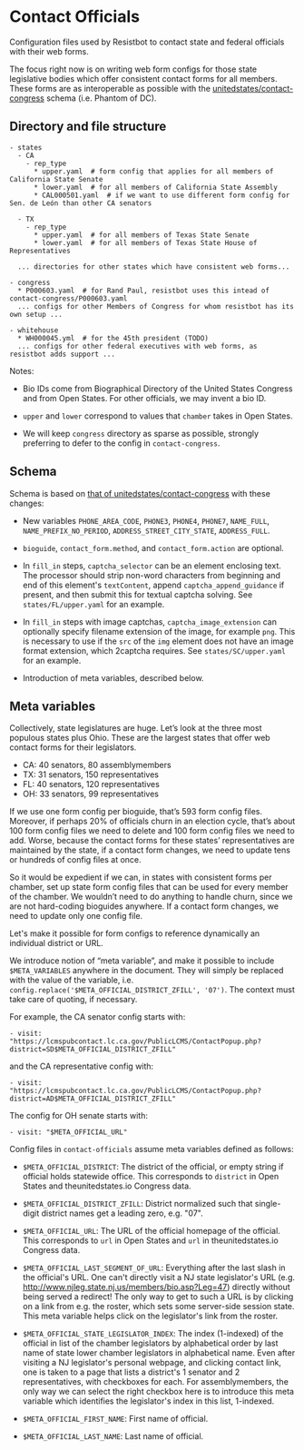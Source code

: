 # Contact Officials

Configuration files used by Resistbot to contact state and federal officials with their web forms.

The focus right now is on writing web form configs for those state legislative bodies which offer consistent contact forms for all members. These forms are as interoperable as possible with the [unitedstates/contact-congress](https://github.com/unitedstates/contact-congress) schema (i.e. Phantom of DC).

## Directory and file structure

```
- states
  - CA
    - rep_type
      * upper.yaml  # form config that applies for all members of California State Senate
      * lower.yaml  # for all members of California State Assembly
      * CAL000501.yaml  # if we want to use different form config for Sen. de León than other CA senators

  - TX
    - rep_type
      * upper.yaml  # for all members of Texas State Senate
      * lower.yaml  # for all members of Texas State House of Representatives

  ... directories for other states which have consistent web forms...

- congress
  * P000603.yaml  # for Rand Paul, resistbot uses this intead of contact-congress/P000603.yaml
  ... configs for other Members of Congress for whom resistbot has its own setup ...

- whitehouse
  * WH000045.yml  # for the 45th president (TODO)
  ... configs for other federal executives with web forms, as resistbot adds support ...
```

Notes:

- Bio IDs come from Biographical Directory of the United States Congress
  and from Open States. For other officials, we may invent a bio ID.

- `upper` and `lower` correspond to values that `chamber` takes in Open States.

- We will keep `congress` directory as sparse as possible, strongly
  preferring to defer to the config in `contact-congress`.

## Schema

Schema is based on [that of unitedstates/contact-congress](https://github.com/unitedstates/contact-congress/blob/master/documentation/schema.md) with these changes:

* New variables `PHONE_AREA_CODE`, `PHONE3`, `PHONE4`, `PHONE7`, `NAME_FULL`, `NAME_PREFIX_NO_PERIOD`, `ADDRESS_STREET_CITY_STATE`, `ADDRESS_FULL`.

* `bioguide`, `contact_form.method`, and `contact_form.action` are optional.

* In `fill_in` steps, `captcha_selector` can be an element enclosing text.
  The processor should strip non-word characters from beginning and end of this element's `textContent`,
  append `captcha_append_guidance` if present, and then submit this for textual
  captcha solving. See `states/FL/upper.yaml` for an example.

* In `fill_in` steps with image captchas, `captcha_image_extension` can
  optionally specify filename extension of the image, for example `png`. This
  is necessary to use if the `src` of the `img` element does not have an image
  format extension, which 2captcha requires. See `states/SC/upper.yaml`
  for an example.

* Introduction of meta variables, described below.

## Meta variables

Collectively, state legislatures are huge. Let’s look at the three most populous states plus Ohio. These are the largest states that offer web contact forms for their legislators.

* CA: 40 senators, 80 assemblymembers
* TX: 31 senators, 150 representatives
* FL: 40 senators, 120 representatives
* OH: 33 senators, 99 representatives

If we use one form config per bioguide, that’s 593 form config files. Moreover, if perhaps 20% of officials churn in an election cycle, that’s about 100 form config files we need to delete and 100 form config files we need to add. Worse, because the contact forms for these states’ representatives are maintained by the state, if a contact form changes, we need to update tens or hundreds of config files at once.

So it would be expedient if we can, in states with consistent forms per chamber, set up state form config files that can be used for every member of the chamber. We wouldn’t need to do anything to handle churn, since we are not hard-coding bioguides anywhere. If a contact form changes, we need to update only one config file.

Let's make it possible for form configs to reference dynamically an individual district or URL.

We introduce notion of “meta variable”, and make it possible to include `$META_VARIABLES` anywhere in the document. They will simply be replaced with the value of the variable, i.e. `config.replace('$META_OFFICIAL_DISTRICT_ZFILL', '07')`. The context must take care of quoting, if necessary.

For example, the CA senator config starts with:
```
- visit: "https://lcmspubcontact.lc.ca.gov/PublicLCMS/ContactPopup.php?district=SD$META_OFFICIAL_DISTRICT_ZFILL"
```
and the CA representative config with:
```
- visit: "https://lcmspubcontact.lc.ca.gov/PublicLCMS/ContactPopup.php?district=AD$META_OFFICIAL_DISTRICT_ZFILL"
```
The config for OH senate starts with:
```
- visit: "$META_OFFICIAL_URL"
```

Config files in `contact-officials` assume meta variables defined as
follows:

- `$META_OFFICIAL_DISTRICT`: The district of the official, or empty
    string if official holds statewide office. This corresponds to
    `district` in Open States and theunitedstates.io Congress data.

- `$META_OFFICIAL_DISTRICT_ZFILL`: District normalized such that
    single-digit district names get a leading zero, e.g. "07".

- `$META_OFFICIAL_URL`: The URL of the official homepage of the
    official. This corresponds to `url` in Open States and `url` in
    theunitedstates.io Congress data.

- `$META_OFFICIAL_LAST_SEGMENT_OF_URL`: Everything after the last slash
    in the official's URL. One can't directly visit a NJ state
    legislator's URL (e.g.
    http://www.njleg.state.nj.us/members/bio.asp?Leg=47) directly without
    being served a redirect! The only way to get to such a URL is by
    clicking on a link from e.g. the roster, which sets some server-side
    session state. This meta variable helps click on the legislator's
    link from the roster.

- `$META_OFFICIAL_STATE_LEGISLATOR_INDEX`: The index (1-indexed) of the
    official in list of the chamber legislators by alphabetical order by
    last name of state lower chamber legislators in alphabetical name.
    Even after visiting a NJ legislator's personal webpage, and clicking
    contact link, one is taken to a page that lists a district's 1 senator
    and 2 representatives, with checkboxes for each. For assemblymembers,
    the only way we can select the right checkbox here is to introduce
    this meta variable which identifies the legislator's index in this list,
    1-indexed.

- `$META_OFFICIAL_FIRST_NAME`: First name of official.

- `$META_OFFICIAL_LAST_NAME`: Last name of official.
